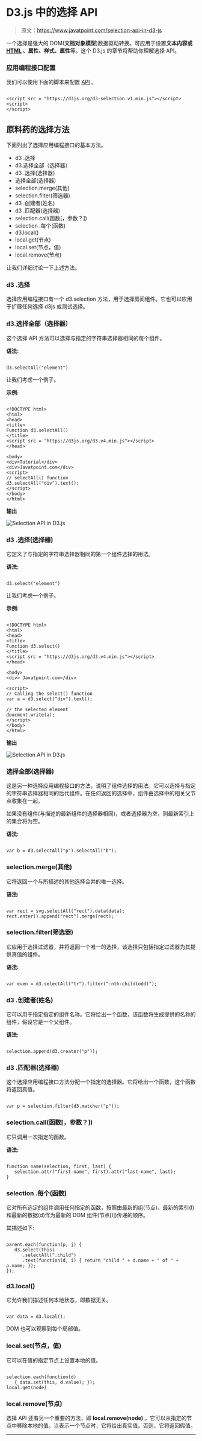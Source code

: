 # D3.js 中的选择 API

> 原文：<https://www.javatpoint.com/selection-api-in-d3-js>

一个选择是强大的 DOM(**文档对象模型**)数据驱动转换。可应用于设置**文本内容或 [HTML](https://www.javatpoint.com/html-tutorial) 、属性、样式、属性**等。这个 D3.js 的章节将帮助你理解选择 API。

### 应用编程接口配置

我们可以使用下面的脚本来配置 [API](https://www.javatpoint.com/api-full-form) 。

```

<script src = "https://d3js.org/d3-selection.v1.min.js"></script>
<script>
</script>

```

## 原料药的选择方法

下面列出了选择应用编程接口的基本方法。

*   d3 .选择
*   d3.选择全部（选择器）
*   d3 .选择(选择器)
*   选择全部(选择器)
*   selection.merge(其他)
*   selection.filter(筛选器)
*   d3 .创建者(姓名)
*   d3 .匹配器(选择器)
*   selection.call(函数[，参数？])
*   selection .每个(函数)
*   d3.local()
*   local.get(节点)
*   local.set(节点，值)
*   local.remove(节点)

让我们详细讨论一下上述方法。

### d3 .选择

选择应用编程接口有一个 d3.selection 方法，用于选择房间组件。它也可以应用于扩展任何选择 d3js 或测试选择。

### d3.选择全部（选择器）

这个选择 API 方法可以选择与指定的字符串选择器相同的每个组件。

**语法:**

```

d3.selectAll("element")

```

让我们考虑一个例子。

**示例:**

```

<!DOCTYPE html> 
<html> 
<head> 
<title> 
Function d3.selectAll() 
</title> 
<script src = "https://d3js.org/d3.v4.min.js"></script> 
</head> 

<body> 
<div>Tutorial</div> 
<div>Javatpoint.com</div> 
<script> 
// selectAll() function 
d3.selectAll("div").text(); 
</script> 
</body> 
</html>         

```

**输出**

![Selection API in D3.js](img/358a4b5e0340d5892dcc2a8494c6e3ba.png)

### d3 .选择(选择器)

它定义了与指定的字符串选择器相同的第一个组件选择的用法。

**语法:**

```

d3.select("element")

```

让我们考虑一个例子。

**示例:**

```

<!DOCTYPE html> 
<html> 
<head> 
<title> 
Function d3.select() 
</title> 
<script src = "https://d3js.org/d3.v4.min.js"></script> 
</head> 

<body>
<div> Javatpoint.com</div> 

<script> 
// Calling the select() function 
var a = d3.select("div").text(); 

// the selected element 
doucment.write(a); 
</script> 
</body> 
</html>               

```

**输出**

![Selection API in D3.js](img/dd7cd7b84678c89a141cb083afc863f5.png)

### 选择全部(选择器)

这是另一种选择应用编程接口的方法，说明了组件选择的用法。它可以选择与指定的字符串选择器相同的后代组件。在任何返回的选择中，组件由选择中的相关父节点收集在一起。

如果没有组件(与描述的最新组件的选择器相同)，或者选择器为空，则最新索引上的集合将为空。

**语法:**

```

var b = d3.selectAll("p").selectAll("b");

```

### selection.merge(其他)

它将返回一个与所描述的其他选择合并的唯一选择。

**语法:**

```

var rect = svg.selectAll("rect").data(data);
rect.enter().append("rect").merge(rect);

```

### selection.filter(筛选器)

它应用于选择过滤器，并将返回一个唯一的选择，该选择只包括指定过滤器为其提供真值的组件。

**语法:**

```

var even = d3.selectAll("tr").filter(":nth-child(odd)");

```

### d3 .创建者(姓名)

它可以用于指定指定的组件名称。它将给出一个函数，该函数将生成提供的名称的组件，假设它是一个父组件。

**语法:**

```

selection.append(d3.creator("p"));

```

### d3 .匹配器(选择器)

这个选择应用编程接口方法分配一个指定的选择器。它将给出一个函数，这个函数将返回真值。

```

var p = selection.filter(d3.matcher("p"));

```

### selection.call(函数[，参数？])

它只调用一次指定的函数。

**语法:**

```

function name(selection, first, last) {
   selection.attr("first-name", first).attr("last-name", last);
}

```

### selection .每个(函数)

它对所有选定的组件调用任何指定的函数，按照由最新的组(节点)、最新的索引(I)和最新的数据(d)作为最新的 DOM 组件(节点[I])传递的顺序。

其描述如下:

```

parent.each(function(p, j) {
   d3.select(this)
      .selectAll(".child")
      .text(function(d, i) { return "child " + d.name + " of " + p.name; });
});

```

### d3.local()

它允许我们描述任何本地状态，即数据无关。

```

var data = d3.local();

```

DOM 也可以观察到每个局部值。

### local.set(节点，值)

它可以在值的指定节点上设置本地的值。

```

selection.each(function(d) 
   { data.set(this, d.value); });
local.get(node)

```

### local.remove(节点)

选择 API 还有另一个重要的方法，即 **local.remove(node)** 。它可以从指定的节点中移除本地的值。当表示一个节点时，它将给出真实值。否则，它将返回假值。

* * *